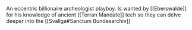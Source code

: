 An eccentric billionaire archeologist playboy. Is wanted by [[Eberswalde]] for his knowledge of ancient [[Terran Mandate]] tech so they can delve deeper into the [[Svallga#Sanctum Bundesarchiv]] 